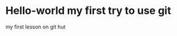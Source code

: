 # Hello-world my first try to use git                                                                                                   
my first lesson on git hut
